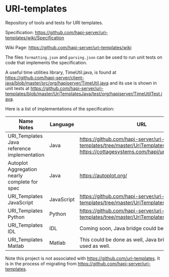# URI-templates

Repository of tools and tests for URI templates.

Specification: https://github.com/hapi-server/uri-templates/wiki/Specification

Wiki Page: https://github.com/hapi-server/uri-templates/wiki

The files `formatting.json` and `parsing.json` can be used to run unit tests on code that implements the specification.

A useful time utilities library, TimeUtil.java, is found at https://github.com/hapi-server/client-java/blob/master/src/org/hapiserver/TimeUtil.java 
and its use is shown in unit tests at https://github.com/hapi-server/uri-templates/blob/master/UriTemplatesJava/test/org/hapiserver/TimeUtilTest.java.

Here is a list of implementations of the specification:

| Name<br>Notes | Language | URL |
| ------------- | -------- | --- |
| URI_Templates Java<br>reference implementation | Java     | https://github.com/hapi-server/uri-templates/tree/master/UriTemplatesJava <br> https://cottagesystems.com/hapi/uri_templates/doc/ |
| Autoplot Aggregation<br>nearly complete for spec | Java  | https://autoplot.org/ |
| URI_Templates JavaScript | JavaScript | https://github.com/hapi-server/uri-templates/tree/master/UriTemplatesJavaScript |
| URI_Templates Python | Python | https://github.com/hapi-server/uri-templates/tree/master/UriTemplatesPython |
| URI_Templates IDL | IDL | Coming soon, Java bridge could be used as well. |
| URI_Templates Matlab | Matlab | This could be done as well, Java bridge could be used as well. |

Note this project is not associated with https://github.com/uri-templates.  It is in the process of migrating from https://github.com/hapi-server/uri-templates.

